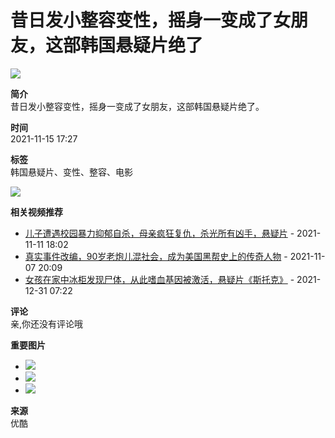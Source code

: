 # 昔日发小整容变性，摇身一变成了女朋友，这部韩国悬疑片绝了

![](https://img.alicdn.com/imgextra/i1/O1CN01180Rqd1u3Lo8PdgSs_!!6000000005981-55-tps-213-72.svg)

**简介**  
昔日发小整容变性，摇身一变成了女朋友，这部韩国悬疑片绝了。

**时间**  
2021-11-15 17:27

**标签**  
韩国悬疑片、变性、整容、电影

![](https://m.ykimg.com/05410101619224EF052D3F9C3949094D?x-oss-process=image/resize,w_312/interlace,1/quality,Q_80)

**相关视频推荐**  
- [儿子遭遇校园暴力抑郁自杀，母亲疯狂复仇，杀光所有凶手，悬疑片](https://v-wb.youku.com/v_show/id_XNTIwMDU1NzI3Mg==.html?scm=20140719.manual.240103.video_XNTIwMDU1NzI3Mg==) - 2021-11-11 18:02
- [真实事件改编，90岁老炮儿混社会，成为美国黑帮史上的传奇人物](https://v-wb.youku.com/v_show/id_XNTIwMDM5NjAyMA==.html?scm=20140719.manual.240103.video_XNTIwMDM5NjAyMA==) - 2021-11-07 20:09
- [女孩在家中冰柜发现尸体，从此嗜血基因被激活，悬疑片《斯托克》](https://v-wb.youku.com/v_show/id_XNTIwMjc1OTk3Ng==.html?scm=20140719.manual.240103.video_XNTIwMjc1OTk3Ng==) - 2021-12-31 07:22

**评论**  
亲,你还没有评论哦

**重要图片**  
- ![](https://m.ykimg.com/0541010161CE3E2736596EA1636CAB1D?x-oss-process=image/resize,w_312/interlace,1/quality,Q_80)  
- ![](https://m.ykimg.com/0541010161D435972C400714A0797028?x-oss-process=image/resize,w_312/interlace,1/quality,Q_80)  
- ![](https://m.ykimg.com/0541010161D8F9CA36596EA16A919DE7?x-oss-process=image/resize,w_312/interlace,1/quality,Q_80)  

**来源**  
优酷